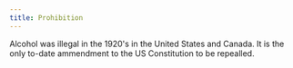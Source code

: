 ```yaml
---
title: Prohibition
---
```


Alcohol was illegal in the 1920's in the United States and Canada.
It is the only to-date ammendment to the US Constitution to be repealled.
